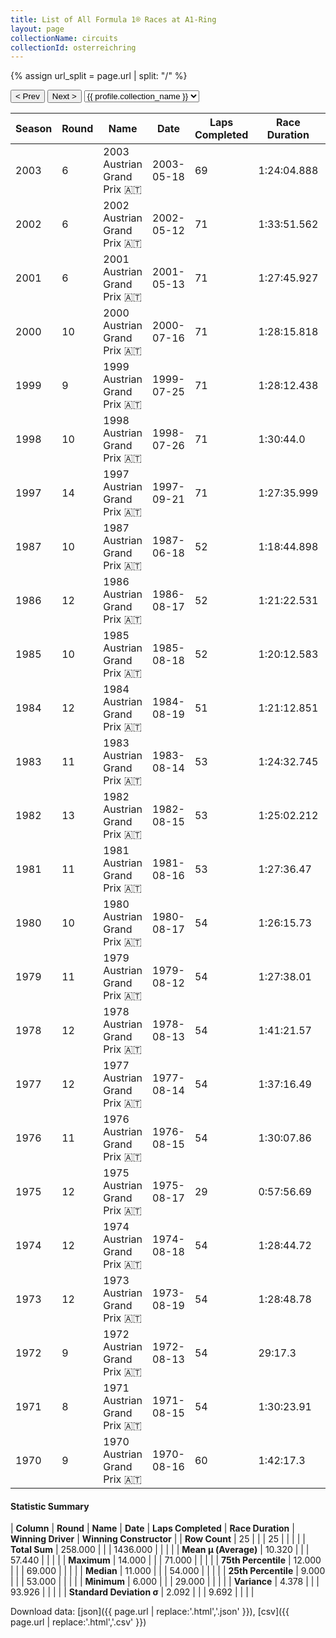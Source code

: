 ```yaml
---
title: List of All Formula 1® Races at A1-Ring
layout: page
collectionName: circuits
collectionId: osterreichring
---
```


{% assign url_split = page.url | split: "/" %}
<div id="collection-navigation">
<button onclick="selector.options[selector.selectedIndex-1].value && (window.location = selector.options[selector.selectedIndex-1].value);">&lt; Prev</button>
<button onclick="selector.options[selector.selectedIndex+1].value && (window.location = selector.options[selector.selectedIndex+1].value);">Next &gt;</button>
<select id="selector" onchange="this.options[this.selectedIndex].value && (window.location = this.options[this.selectedIndex].value);">
  {% for collectionId in site.data[page.collectionName].refs %}
    {% if collectionId == page.collectionId %}
      {% assign selected = "selected" %}
    {% else %}
      {% assign selected = "" %}
    {% endif %}
    {% assign profile = site.data[page.collectionName][collectionId].profile %}
    <option value="/f1/{{ page.collectionName }}/{{ collectionId }}/{{ url_split[4] }}" {{ selected }}>{{ profile.collection_name }}</option>
  {% endfor %}
</select>
</div>

| Season | Round | Name | Date | Laps Completed | Race Duration | Winning Driver | Winning Constructor |
|--|--|--|--|--|--|--|--|
| 2003 | 6 | 2003 Austrian Grand Prix 🇦🇹 | 2003-05-18 | 69 | 1:24:04.888 | Michael Schumacher 🇩🇪 | Ferrari 🇮🇹 |
| 2002 | 6 | 2002 Austrian Grand Prix 🇦🇹 | 2002-05-12 | 71 | 1:33:51.562 | Michael Schumacher 🇩🇪 | Ferrari 🇮🇹 |
| 2001 | 6 | 2001 Austrian Grand Prix 🇦🇹 | 2001-05-13 | 71 | 1:27:45.927 | David Coulthard 🇬🇧 | McLaren 🇬🇧 |
| 2000 | 10 | 2000 Austrian Grand Prix 🇦🇹 | 2000-07-16 | 71 | 1:28:15.818 | Mika Häkkinen 🇫🇮 | McLaren 🇬🇧 |
| 1999 | 9 | 1999 Austrian Grand Prix 🇦🇹 | 1999-07-25 | 71 | 1:28:12.438 | Eddie Irvine 🇬🇧 | Ferrari 🇮🇹 |
| 1998 | 10 | 1998 Austrian Grand Prix 🇦🇹 | 1998-07-26 | 71 | 1:30:44.0 | Mika Häkkinen 🇫🇮 | McLaren 🇬🇧 |
| 1997 | 14 | 1997 Austrian Grand Prix 🇦🇹 | 1997-09-21 | 71 | 1:27:35.999 | Jacques Villeneuve 🇨🇦 | Williams 🇬🇧 |
| 1987 | 10 | 1987 Austrian Grand Prix 🇦🇹 | 1987-06-18 | 52 | 1:18:44.898 | Nigel Mansell 🇬🇧 | Williams 🇬🇧 |
| 1986 | 12 | 1986 Austrian Grand Prix 🇦🇹 | 1986-08-17 | 52 | 1:21:22.531 | Alain Prost 🇫🇷 | McLaren 🇬🇧 |
| 1985 | 10 | 1985 Austrian Grand Prix 🇦🇹 | 1985-08-18 | 52 | 1:20:12.583 | Alain Prost 🇫🇷 | McLaren 🇬🇧 |
| 1984 | 12 | 1984 Austrian Grand Prix 🇦🇹 | 1984-08-19 | 51 | 1:21:12.851 | Niki Lauda 🇦🇹 | McLaren 🇬🇧 |
| 1983 | 11 | 1983 Austrian Grand Prix 🇦🇹 | 1983-08-14 | 53 | 1:24:32.745 | Alain Prost 🇫🇷 | Renault 🇫🇷 |
| 1982 | 13 | 1982 Austrian Grand Prix 🇦🇹 | 1982-08-15 | 53 | 1:25:02.212 | Elio de Angelis 🇮🇹 | Team Lotus 🇬🇧 |
| 1981 | 11 | 1981 Austrian Grand Prix 🇦🇹 | 1981-08-16 | 53 | 1:27:36.47 | Jacques Laffite 🇫🇷 | Ligier 🇫🇷 |
| 1980 | 10 | 1980 Austrian Grand Prix 🇦🇹 | 1980-08-17 | 54 | 1:26:15.73 | Jean-Pierre Jabouille 🇫🇷 | Renault 🇫🇷 |
| 1979 | 11 | 1979 Austrian Grand Prix 🇦🇹 | 1979-08-12 | 54 | 1:27:38.01 | Alan Jones 🇦🇺 | Williams 🇬🇧 |
| 1978 | 12 | 1978 Austrian Grand Prix 🇦🇹 | 1978-08-13 | 54 | 1:41:21.57 | Ronnie Peterson 🇸🇪 | Team Lotus 🇬🇧 |
| 1977 | 12 | 1977 Austrian Grand Prix 🇦🇹 | 1977-08-14 | 54 | 1:37:16.49 | Alan Jones 🇦🇺 | Shadow 🇬🇧 |
| 1976 | 11 | 1976 Austrian Grand Prix 🇦🇹 | 1976-08-15 | 54 | 1:30:07.86 | John Watson 🇬🇧 | Penske 🇺🇸 |
| 1975 | 12 | 1975 Austrian Grand Prix 🇦🇹 | 1975-08-17 | 29 | 0:57:56.69 | Vittorio Brambilla 🇮🇹 | March 🇬🇧 |
| 1974 | 12 | 1974 Austrian Grand Prix 🇦🇹 | 1974-08-18 | 54 | 1:28:44.72 | Carlos Reutemann 🇦🇷 | Brabham 🇬🇧 |
| 1973 | 12 | 1973 Austrian Grand Prix 🇦🇹 | 1973-08-19 | 54 | 1:28:48.78 | Ronnie Peterson 🇸🇪 | Team Lotus 🇬🇧 |
| 1972 | 9 | 1972 Austrian Grand Prix 🇦🇹 | 1972-08-13 | 54 | 29:17.3 | Emerson Fittipaldi 🇧🇷 | Team Lotus 🇬🇧 |
| 1971 | 8 | 1971 Austrian Grand Prix 🇦🇹 | 1971-08-15 | 54 | 1:30:23.91 | Jo Siffert 🇨🇭 | BRM 🇬🇧 |
| 1970 | 9 | 1970 Austrian Grand Prix 🇦🇹 | 1970-08-16 | 60 | 1:42:17.3 | Jacky Ickx 🇧🇪 | Ferrari 🇮🇹 |

#### Statistic Summary

| **Column** | **Round** | **Name** | **Date** | **Laps Completed** | **Race Duration** | **Winning Driver** | **Winning Constructor** |
| **Row Count** | 25 |  |  | 25 |  |  |  |
| **Total Sum** | 258.000 |  |  | 1436.000 |  |  |  |
| **Mean μ (Average)** | 10.320 |  |  | 57.440 |  |  |  |
| **Maximum** | 14.000 |  |  | 71.000 |  |  |  |
| **75th Percentile** | 12.000 |  |  | 69.000 |  |  |  |
| **Median** | 11.000 |  |  | 54.000 |  |  |  |
| **25th Percentile** | 9.000 |  |  | 53.000 |  |  |  |
| **Minimum** | 6.000 |  |  | 29.000 |  |  |  |
| **Variance** | 4.378 |  |  | 93.926 |  |  |  |
| **Standard Deviation σ** | 2.092 |  |  | 9.692 |  |  |  |

Download data: [json]({{ page.url | replace:'.html','.json' }}), [csv]({{ page.url | replace:'.html','.csv' }})
